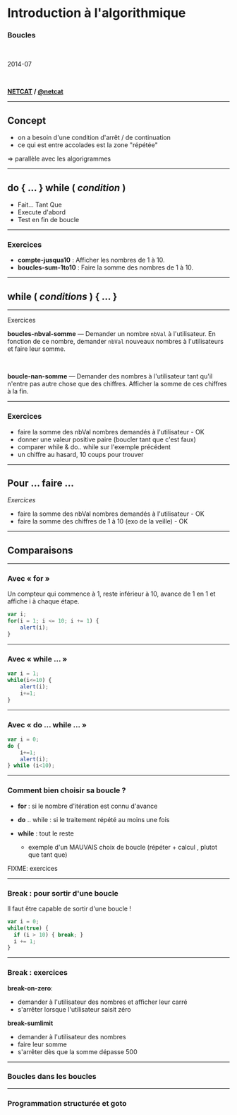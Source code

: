 Introduction à l'algorithmique
==============================

### Boucles

<br>

2014-07

<br>

**[NETCAT](http://www.netcat.io) / [@netcat](http://twitter.com/netcat)**

---

Concept
-------

* on a besoin d'une condition d'arrêt / de continuation
* ce qui est entre accolades est la zone "répétée"

&rArr; parallèle avec les algorigrammes

---

do { ... } while ( _condition_ )
-------------------

* Fait... Tant Que
* Execute d'abord
* Test en fin de boucle

----

### Exercices

* **compte-jusqua10** : Afficher les nombres de 1 à 10.
* **boucles-sum-1to10** : Faire la somme des nombres de 1 à 10. 

----

while ( _conditions_ ) { ... }
------------------------------

----

Exercices

**boucles-nbval-somme** &mdash; Demander un nombre ``nbVal`` à l'utilisateur.
En fonction de ce nombre, demander ``nbVal`` nouveaux nombres à l'utilisateurs et faire leur somme.

<br>

**boucle-nan-somme** &mdash; Demander des nombres à l'utilisateur
tant qu'il n'entre pas autre chose que des chiffres.
Afficher la somme de ces chiffres à la fin.

----

### Exercices

* faire la somme des nbVal nombres demandés à l'utilisateur - OK
* donner une valeur positive paire (boucler tant que c'est faux)
* comparer while & do.. while sur l'exemple précédent
* un chiffre au hasard, 10 coups pour trouver

----

Pour ... faire ...
------------------

*Exercices*

- faire la somme des nbVal nombres demandés à l'utilisateur  - OK
- faire la somme des chiffres de 1 à 10 (exo de la veille) - OK

---

Comparaisons
------------

----

### Avec « for »

Un compteur qui commence à 1, reste inférieur à 10, avance de 1 en 1 et affiche i à chaque étape.

```javascript
var i;
for(i = 1; i <= 10; i += 1) {
    alert(i);
}
```

----

### Avec « while ... »

```javascript
var i = 1;
while(i<=10) {
    alert(i);
    i+=1;
}
```

----

### Avec « do ... while ... »

```javascript
var i = 0;
do {
    i+=1;
    alert(i);
} while (i<10);
```

----

### Comment bien choisir sa boucle ?

- **for** : si le nombre d'itération est connu d'avance
- **do** .. while : si le traitement répété au moins une fois
- **while** : tout le reste

  - exemple d'un MAUVAIS choix de boucle (répéter + calcul , plutot que tant que)

FIXME: exercices

----

### Break : pour sortir d'une boucle

Il faut être capable de sortir d'une boucle !

```javascript
var i = 0;
while(true) {
  if (i > 10) { break; }
  i += 1;
}
```

----

### Break : exercices

**break-on-zero**: 

* demander à l'utilisateur des nombres et afficher leur carré 
* s'arrêter lorsque l'utilisateur saisit zéro

**break-sumlimit**

* demander à l'utilisateur des nombres
* faire leur somme
* s'arrêter dès que la somme dépasse 500

----

### Boucles dans les boucles

----

### Programmation structurée et goto

